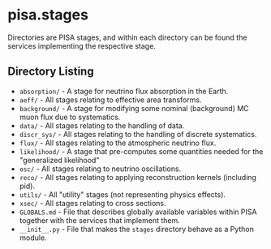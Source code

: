 # pisa.stages

Directories are PISA stages, and within each directory can be found the services implementing the respective stage.

## Directory Listing

* `absorption/` - A stage for neutrino flux absorption in the Earth.
* `aeff/` - All stages relating to effective area transforms.
* `background/` - A stage for modifying some nominal (background) MC muon flux due to systematics.
* `data/` - All stages relating to the handling of data.
* `discr_sys/` - All stages relating to the handling of discrete systematics.
* `flux/` - All stages relating to the atmospheric neutrino flux.
* `likelihood/` - A stage that pre-computes some quantities needed for the "generalized likelihood"
* `osc/` - All stages relating to neutrino oscillations. 
* `reco/` - All stages relating to applying reconstruction kernels (including pid).
* `utils/` - All "utility" stages (not representing physics effects).
* `xsec/` - All stages relating to cross sections.
* `GLOBALS.md` - File that describes globally available variables within PISA together with the services that implement them.
* `__init__.py` - File that makes the `stages` directory behave as a Python module.
